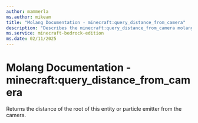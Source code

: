 ```yaml
---
author: mammerla
ms.author: mikeam
title: "Molang Documentation - minecraft:query_distance_from_camera"
description: "Describes the minecraft:query_distance_from_camera molang"
ms.service: minecraft-bedrock-edition
ms.date: 02/11/2025 
---
```


# Molang Documentation - minecraft:query_distance_from_camera

Returns the distance of the root of this entity or particle emitter from the camera.
